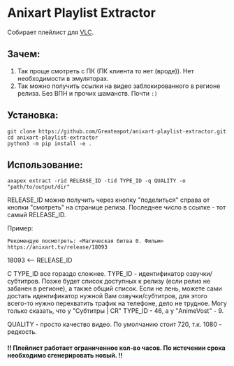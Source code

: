 # Anixart Playlist Extractor

Собирает плейлист для [VLC](videolan.org/vlc/index.ru.html).

## Зачем:
1. Так проще смотреть с ПК (ПК клиента то нет (вроде)). Нет необходимости в эмуляторах.
2. Так можно получить ссылки на видео заблокированного в регионе релиза. Без ВПН и прочих шаманств. Почти `:)`

## Установка:
```
git clone https://github.com/Greateapot/anixart-playlist-extractor.git
cd anixart-playlist-extractor
python3 -m pip install -e .
```

## Использование:
```
axapex extract -rid RELEASE_ID -tid TYPE_ID -q QUALITY -o "path/to/output/dir"
```


RELEASE_ID можно получить через кнопку "поделиться" справа от кнопки "смотреть" на странице релиза. Последнее число в ссылке - тот самый RELEASE_ID.

Пример:
```
Рекомендую посмотреть: «Магическая битва 0. Фильм»
https://anixart.tv/release/18093
```

18093 <-- RELEASE_ID

С TYPE_ID все гораздо сложнее. TYPE_ID - идентификатор озвучки/субтитров. Позже будет список доступных к релизу (если релиз не забанен в регионе), а также общий список. Если не лень, можете сами достать идентификатор нужной Вам озвучки/субтитров, для этого всего-то нужно перехватить трафик на телефоне, дело не трудное. Могу только сказать, что у "Субтитры | CR" TYPE_ID - 46, а у "AnimeVost" - 9.

QUALITY - просто качество видео. По умолчанию стоит 720, т.к. 1080 - редкость.

#### !! Плейлист работает ограниченное кол-во часов. По истечении срока необходимо сгенерировать новый. !!
